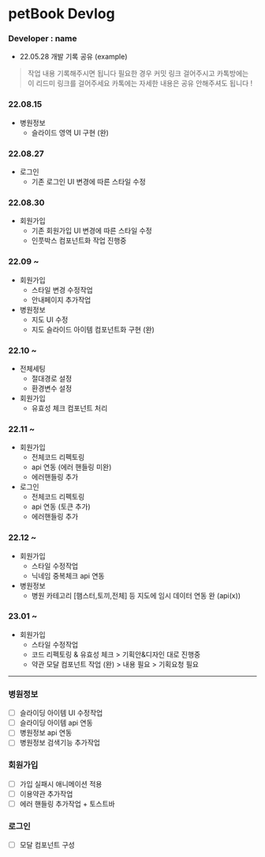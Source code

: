 # petBook Devlog

### Developer : name

- 22.05.28 개발 기록 공유 (example)

> 작업 내용 기록해주시면 됩니다
> 필요한 경우 커밋 링크 걸어주시고
> 카톡방에는 이 리드미 링크를 걸어주세요
> 카톡에는 자세한 내용은 공유 안해주셔도 됩니다 !

### 22.08.15

- 병원정보
  - 슬라이드 영역 UI 구현 (완)

### 22.08.27

- 로그인
  - 기존 로그인 UI 변경에 따른 스타일 수정

### 22.08.30

- 회원가입
  - 기존 회원가입 UI 변경에 따른 스타일 수정
  - 인풋박스 컴포넌트화 작업 진행중

### 22.09 ~

- 회원가입
  - 스타일 변경 수정작업
  - 안내페이지 추가작업
- 병원정보
  - 지도 UI 수정
  - 지도 슬라이드 아이템 컴포넌트화 구현 (완)

### 22.10 ~

- 전체세팅
  - 절대경로 설정
  - 환경변수 설정
- 회원가입
  - 유효성 체크 컴포넌트 처리

### 22.11 ~

- 회원가입
  - 전체코드 리펙토링
  - api 연동 (에러 핸들링 미완)
  - 에러핸들링 추가
- 로그인
  - 전체코드 리펙토링
  - api 연동 (토큰 추가)
  - 에러핸들링 추가

### 22.12 ~

- 회원가입
  - 스타일 수정작업
  - 닉네임 중복체크 api 연동
- 병원정보
  - 병원 카테고리 [햄스터,토끼,전체] 등 지도에 임시 데이터 연동 완 (api(x))

### 23.01 ~

- 회원가입
  - 스타일 수정작업
  - 코드 리펙토링 & 유효성 체크 > 기획안&디자인 대로 진행중
  - 약관 모달 컴포넌트 작업 (완) > 내용 필요 > 기획요청 필요

<hr />

### 병원정보

- [ ] 슬라이딩 아이템 UI 수정작업
- [ ] 슬라이딩 아이템 api 연동
- [ ] 병원정보 api 연동
- [ ] 병원정보 검색기능 추가작업

### 회원가입

- [ ] 가입 실패시 애니메이션 적용
- [ ] 이용약관 추가작업
- [ ] 에러 핸들링 추가작업 + 토스트바

### 로그인

- [ ] 모달 컴포넌트 구성
